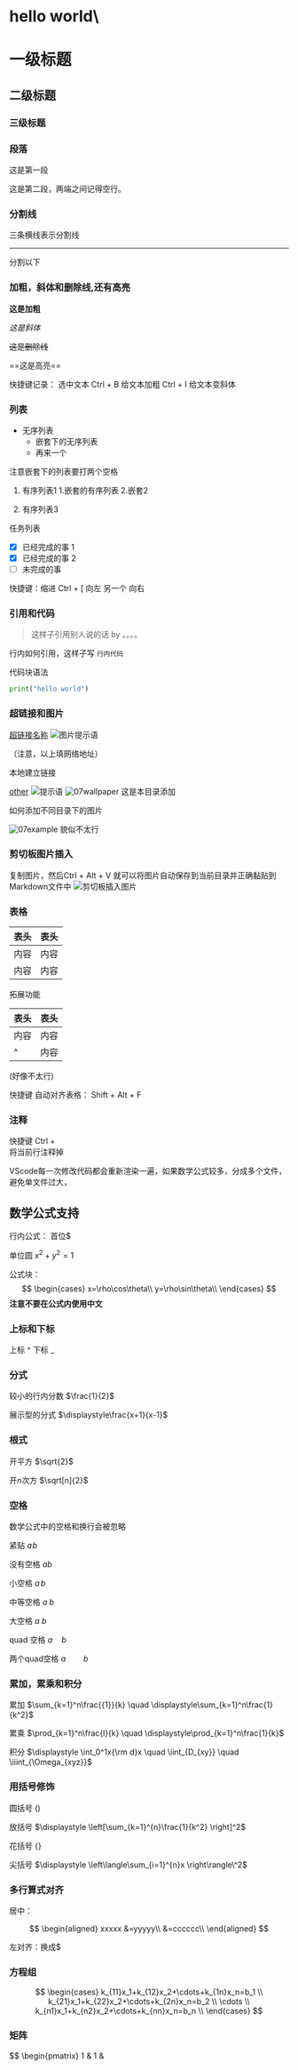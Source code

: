 # hello world\
# 一级标题
## 二级标题
### 三级标题
### 段落
这是第一段

这是第二段，两端之间记得空行。

### 分割线
三条横线表示分割线

---

分割以下

### 加粗，斜体和删除线,还有高亮

**这是加粗**

*这是斜体*

~~这是删除线~~

==这是高亮==

快捷键记录： 选中文本 Ctrl + B 给文本加粗
            Ctrl + I 给文本变斜体

### 列表

* 无序列表
  * 嵌套下的无序列表
  * 再来一个

注意嵌套下的列表要打两个空格

1. 有序列表1
   1.嵌套的有序列表
   2.嵌套2

2. 有序列表3

任务列表

- [x] 已经完成的事 1
- [x] 已经完成的事 2
- [ ] 未完成的事

快捷键：缩进
Ctrl + [ 向左 另一个 向右

### 引用和代码
> 这样子引用别人说的话
> by 。。。。

行内如何引用，这样子写 `行内代码` 

代码块语法

``` python
print("hello world")
```

### 超链接和图片
[超链接名称](链接地址)
![图片提示语](图片地址)

（注意，以上填网络地址）

本地建立链接

[other](other.md)
![提示语](本地链接)
![07wallpaper](1.jpg)
这是本目录添加

如何添加不同目录下的图片

![07example](../../picture/1.jpg)
貌似不太行

### 剪切板图片插入
复制图片，然后Ctrl + Alt + V 就可以将图片自动保存到当前目录并正确黏贴到Markdown文件中
![剪切板插入图片](image/2021-11-17-22-58-07.png)

### 表格

| 表头 | 表头 |
| ---- | ---- |
| 内容 | 内容 |
| 内容 | 内容 |

拓展功能

| 表头 | 表头 |
| ---- | ---- |
| 内容 | 内容 |
|^     | 内容 |

(好像不太行)


快捷键 自动对齐表格： Shift + Alt + F

### 注释

快捷键 Ctrl + \
将当前行注释掉
<!--你看不见我-->
<!--多行注释

就像这样-->

VScode每一次修改代码都会重新渲染一遍，如果数学公式较多，分成多个文件，避免单文件过大，

## 数学公式支持

行内公式：
首位$

单位圆 $x^2+y^2=1$

公式块：
$$
\begin{cases}
x=\rho\cos\theta\\
y=\rho\sin\theta\\
\end{cases}
$$
**注意不要在公式内使用中文**

### 上标和下标

上标 ^
下标 _

### 分式

较小的行内分数 $\frac{1}{2}$

展示型的分式 $\displaystyle\frac{x+1}{x-1}$

### 根式
开平方 $\sqrt{2}$

开$n$次方 $\sqrt[n]{2}$

### 空格

数学公式中的空格和换行会被忽略

紧贴 $a\!b$

没有空格 $ab$

小空格 $a\,b$

中等空格 $a\;b$

大空格 $a\ b$

quad 空格 $a\quad b$

两个quad空格 $a\qquad b$

### 累加，累乘和积分

累加 $\sum_{k=1}^n\frac{{1}}{k} \quad \displaystyle\sum_{k=1}^n\frac{1}{k^2}$

累乘 $\prod_{k=1}^n\frac{l}{k} \quad \displaystyle\prod_{k=1}^n\frac{1}{k}$

积分 $\displaystyle \int_0^1x{\rm d}x \quad \iint_{D_{xy}} \quad \iiint_{\Omega_{xyz}}$

### 用括号修饰

圆括号 $\displaystyle \left( \right)$

放括号 $\displaystyle \left[\sum_{k=1}^{n}\frac{1}{k^2} \right]^2$

花括号 $\displaystyle \left\{ \right\}$

尖括号 $\displaystyle \left\langle\sum_{i=1}^{n}x \right\rangle\^2$

### 多行算式对齐
居中：

$$
\begin{aligned}
xxxxx &=yyyyy\\
&=cccccc\\
\end{aligned}
$$

左对齐：换成$

### 方程组

$$
\begin{cases}
k_{11}x_1+k_{12}x_2+\cdots+k_{1n}x_n=b_1 \\
k_{21}x_1+k_{22}x_2+\cdots+k_{2n}x_n=b_2 \\
\cdots \\
k_{n1}x_1+k_{n2}x_2+\cdots+k_{nn}x_n=b_n \\
\end{cases}
$$

### 矩阵

$$
\begin{pmatrix}
1 & 1 &